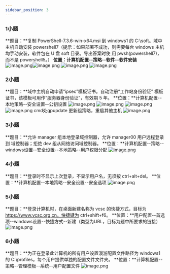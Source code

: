 ```yaml
---
sidebar_position: 3
---
```


### 1小题
**题目：**复制 PowerShell-7.3.6-win-x64.msi 到 windows1 的 C:\soft。域中 
主机自动安装 powershell7（提示：如果部署不成功，则需要每台 
windows 主机均手动安装，软件包在 U 盘 soft 目录。导出答案时使 
用 pwsh(powershell7)，而不是 powershell5。）
**位置：计算机配置--策略--软件--软件安装**
![image.png](https://cdn.nlark.com/yuque/0/2023/png/33622884/1697294494428-e3f6e9ef-bf7a-4977-846b-7904246fd94b.png#averageHue=%23fbfbfa&clientId=u9311fb28-8845-4&from=paste&height=746&id=u82e100bf&originHeight=839&originWidth=1776&originalType=binary&ratio=1.125&rotation=0&showTitle=false&size=184954&status=done&style=none&taskId=ud12715ca-fb36-4554-8705-7fb7ed40377&title=&width=1578.6666666666667)![image.png](https://cdn.nlark.com/yuque/0/2023/png/33622884/1697294533466-886acf5f-ec9c-4971-861a-a514f683b1e7.png#averageHue=%23fbfafa&clientId=u9311fb28-8845-4&from=paste&height=723&id=u215b8710&originHeight=813&originWidth=1767&originalType=binary&ratio=1.125&rotation=0&showTitle=false&size=214467&status=done&style=none&taskId=u16464c3e-3f58-4f1a-bbcd-52c94b3c7e0&title=&width=1570.6666666666667)
![image.png](https://cdn.nlark.com/yuque/0/2023/png/33622884/1697294622629-d27f4d0e-ab9b-45d7-96ed-e3e85a0c77bb.png#averageHue=%23fbfbfb&clientId=u9311fb28-8845-4&from=paste&height=630&id=u77efe5a0&originHeight=709&originWidth=1524&originalType=binary&ratio=1.125&rotation=0&showTitle=false&size=108368&status=done&style=none&taskId=u3526bebd-9249-4f97-bd90-7b21816173b&title=&width=1354.6666666666667)
![image.png](https://cdn.nlark.com/yuque/0/2023/png/33622884/1697294683962-83704e87-cbf9-4c48-959c-9d2c2851eb0c.png#averageHue=%23fcfcfb&clientId=u9311fb28-8845-4&from=paste&height=348&id=uf568d443&originHeight=391&originWidth=1529&originalType=binary&ratio=1.125&rotation=0&showTitle=false&size=86287&status=done&style=none&taskId=u048507be-4edc-4287-912f-4a1050fef7c&title=&width=1359.111111111111)
### 2小题
**题目：**域中主机自动申请“ipsec”模板证书。自动注册“工作站身份验证” 
模板证书，该模板可用作“服务器身份验证”，有效期 5 年。
**位置：**计算机配置--本地策略--安全设置--公钥设置
![image.png](https://cdn.nlark.com/yuque/0/2024/png/33622884/1714195675926-4102583e-f2d1-4ba9-9c1e-53d388dd297f.png#averageHue=%23fafaf9&clientId=uc4e4d82c-18e1-4&from=paste&height=631&id=u86986018&originHeight=710&originWidth=1043&originalType=binary&ratio=1.125&rotation=0&showTitle=false&size=166423&status=done&style=none&taskId=u65156f4d-f67c-4c77-8243-69140352df0&title=&width=927.1111111111111)
![image.png](https://cdn.nlark.com/yuque/0/2024/png/33622884/1714195650247-6ed868f0-9107-48d9-8673-4879941af29c.png#averageHue=%23f9f9f9&clientId=uc4e4d82c-18e1-4&from=paste&height=725&id=u7009077c&originHeight=816&originWidth=1031&originalType=binary&ratio=1.125&rotation=0&showTitle=false&size=117778&status=done&style=none&taskId=u57b77a66-0c41-4589-95cb-1e33587bb8c&title=&width=916.4444444444445)
![image.png](https://cdn.nlark.com/yuque/0/2024/png/33622884/1714196317406-59bde013-0316-4ff2-a06b-a988207d6929.png#averageHue=%23edeceb&clientId=uc4e4d82c-18e1-4&from=paste&height=713&id=uf790636b&originHeight=802&originWidth=1175&originalType=binary&ratio=1.125&rotation=0&showTitle=false&size=302604&status=done&style=none&taskId=u443136d7-bb3a-46c9-8462-f116f9a9943&title=&width=1044.4444444444443)
![image.png](https://cdn.nlark.com/yuque/0/2024/png/33622884/1714201067999-9184d115-4a62-464f-b1b2-f57efe6040d9.png#averageHue=%23f8f8f7&clientId=uf8f214e7-36d9-4&from=paste&height=720&id=uc0844d95&originHeight=810&originWidth=1135&originalType=binary&ratio=1.125&rotation=0&showTitle=false&size=232164&status=done&style=none&taskId=u155401ef-6b90-4a36-8a5d-06a11ce8ac6&title=&width=1008.8888888888889)
cmd处gpupdate 更新组策略，重启其他主机
![image.png](https://cdn.nlark.com/yuque/0/2024/png/33622884/1714198314852-6794f800-d4c3-4661-b77a-e748cd13ef16.png#averageHue=%23f9f7f6&clientId=uc4e4d82c-18e1-4&from=paste&height=425&id=uc00ae4a7&originHeight=478&originWidth=1914&originalType=binary&ratio=1.125&rotation=0&showTitle=false&size=391926&status=done&style=none&taskId=uf1b0a93a-328a-44b6-b638-79bdf717f29&title=&width=1701.3333333333333)
### 3小题
**题目：**允许 manager 组本地登录域控制器，允许 manager00 用户远程登录到 
域控制器；拒绝 dev 组从网络访问域控制器。
**位置：**计算机配置--策略--windows设置--安全设置--本地策略--用户权限分配
![image.png](https://cdn.nlark.com/yuque/0/2023/png/33622884/1697296982715-0dd09b21-991f-4764-b06c-498b7335cfa1.png#averageHue=%23f8f7f6&clientId=u9311fb28-8845-4&from=paste&height=782&id=u6a0712a4&originHeight=880&originWidth=1529&originalType=binary&ratio=1.125&rotation=0&showTitle=false&size=427282&status=done&style=none&taskId=u6c971539-61b5-419a-a23f-cc0d45879b6&title=&width=1359.111111111111)
### 4小题
**题目：**登录时不显示上次登录，不显示用户名，无须按 ctrl+alt+del。
**位置：**计算机配置--本地策略--安全设置--安全选项
![image.png](https://cdn.nlark.com/yuque/0/2023/png/33622884/1697297046912-a71fae97-15ea-43c2-8eaf-891948d98f3b.png#averageHue=%23f6f5f4&clientId=u9311fb28-8845-4&from=paste&height=780&id=u7e138bdf&originHeight=877&originWidth=1528&originalType=binary&ratio=1.125&rotation=0&showTitle=false&size=574123&status=done&style=none&taskId=udc0b2fbf-3f5b-4a02-8926-ae991243e03&title=&width=1358.2222222222222)
### 5小题
**题目：**登录计算机时，在桌面新建名称为 vcsc 的快捷方式，目标为 
https://www.vcsc.org.cn，快捷键为 ctrl+shift+f6。
**位置：**用户配置--首选项--windows设置--快捷方式--新建（类型为URL，目标为题中所要求的链接）
![image.png](https://cdn.nlark.com/yuque/0/2023/png/33622884/1697297268952-b40366e8-3487-4378-8f96-101f7449bcd4.png#averageHue=%23c3b294&clientId=u9311fb28-8845-4&from=paste&height=776&id=u36a2db1a&originHeight=873&originWidth=1582&originalType=binary&ratio=1.125&rotation=0&showTitle=false&size=169696&status=done&style=none&taskId=uf962570e-3bdf-4ae3-b006-90afb0e842b&title=&width=1406.2222222222222)
### 6小题
**题目：**为正在登录此计算机的所有用户设置漫游配置文件路径为 windows1 
的 C:\profiles，每个用户提供单独的配置文件文件夹。
**位置：**计算机配置--策略--管理模板--系统--用户配置文件
![image.png](https://cdn.nlark.com/yuque/0/2024/png/33622884/1714202359945-edb01bd4-2d95-416c-b526-5e39d24de4f0.png#averageHue=%23f6f5f4&clientId=uf8f214e7-36d9-4&from=paste&height=656&id=u4429b46a&originHeight=738&originWidth=1265&originalType=binary&ratio=1.125&rotation=0&showTitle=false&size=398399&status=done&style=none&taskId=u22143ce4-a5ec-4ec0-84ec-695cee30c10&title=&width=1124.4444444444443)
